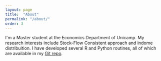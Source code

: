 ```yaml
---
layout: page
title:  "About"
permalink: "/about/"
order: 3
---
```


I'm a Master student at the Economics Department of Unicamp.
My research interests include Stock-Flow Consistent approach and indome distribuition. I have developed several R and Python routines, all of which are available in my [Git repo](http://www.github.com/gpetrini). 
